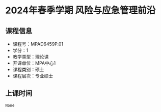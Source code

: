 # 2024年春季学期 风险与应急管理前沿 






## 课程信息

- 课程号：MPAD6459P.01
- 学分：1
- 教学类型：理论课
- 开课单位：MPA中心1
- 课程类别：硕士
- 课程层次：专业硕士

## 上课时间

```
None
```

